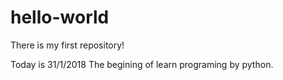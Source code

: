 # hello-world
There is my first repository!


Today is 31/1/2018 
The begining of learn programing by python.
